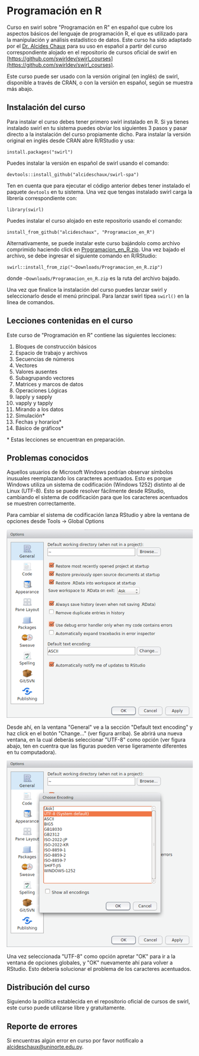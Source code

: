 # Programación en R
Curso en swirl sobre "Programación en R" en español que cubre los aspectos básicos del lenguaje de programación R, el que es utilizado para la manipulación y análisis estadístico de datos. Este curso ha sido adaptado por el [Dr. Alcides Chaux](https://github.com/alcideschaux) para su uso en español a partir del curso correspondiente alojado en el repositorio de cursos oficial de swirl en [https://github.com/swirldev/swirl_courses](https://github.com/swirldev/swirl_courses).

Este curso puede ser usado con la versión original (en inglés) de swirl, disponible a través de CRAN, o con la versión en español, según se muestra más abajo.

## Instalación del curso
Para instalar el curso debes tener primero swirl instalado en R. Si ya tienes instalado swirl en tu sistema puedes obviar los siguientes 3 pasos y pasar directo a la instalación del curso propiamente dicho. Para instalar la versión original en inglés desde CRAN abre R/RStudio y usa:

```
install.packages("swirl")
```

Puedes instalar la versión en español de swirl usando el comando:

```
devtools::install_github("alcideschaux/swirl-spa")
```

Ten en cuenta que para ejecutar el código anterior debes tener instalado el paquete `devtools` en tu sistema. Una vez que tengas instalado swirl carga la librería correspondiente con:

```
library(swirl)
```

Puedes instalar el curso alojado en este repositorio usando el comando:

```
install_from_github("alcideschaux", "Programacion_en_R")
```

Alternativamente, se puede instalar este curso bajándolo como archivo comprimido haciendo click en [Programacion_en_R.zip](https://github.com/alcideschaux/Programacion_en_R/blob/master/Programacion_en_R.zip). Una vez bajado el archivo, se debe ingresar el siguiente comando en R/RStudio:

```
swirl::install_from_zip("~Downloads/Programacion_en_R.zip")
```

donde `~Downloads/Programacion_en_R.zip` es la ruta del archivo bajado.

Una vez que finalice la instalación del curso puedes lanzar swirl y seleccionarlo desde el menú principal. Para lanzar swirl tipea `swirl()` en la linea de comandos.

## Lecciones contenidas en el curso
Este curso de "Programación en R" contiene las siguientes lecciones:

1. Bloques de construcción básicos
2. Espacio de trabajo y archivos
3. Secuencias de números
4. Vectores
5. Valores ausentes
6. Subagrupando vectores
7. Matrices y marcos de datos
8. Operaciones Lógicas
9. lapply y sapply
10. vapply y tapply
11. Mirando a los datos
12. Simulación*
13. Fechas y horarios*
14. Básico de gráficos*

\* Estas lecciones se encuentran en preparación.

## Problemas conocidos
Aquellos usuarios de Microsoft Windows podrían observar símbolos inusuales reemplazando los caracteres acentuados. Esto es porque Windows utiliza un sistema de codificación (Windows 1252) distinto al de Linux (UTF-8). Esto se puede resolver fácilmente desde RStudio, cambiando el sistema de codificación para que los caracteres acentuados se muestren correctamente.

Para cambiar el sistema de codificación lanza RStudio y abre la ventana de opciones desde Tools -> Global Options

![Figura 1](UTF-8_1.png)

Desde ahí, en la ventana "General" ve a la sección "Default text encoding" y haz click en el botón "Change..." (ver figura arriba). Se abrirá una nueva ventana, en la cual deberás seleccionar "UTF-8" como opción (ver figura abajo, ten en cuentra que las figuras pueden verse ligeramente diferentes en tu computadora).

![Figura 2](UTF-8_2.png)

Una vez seleccionada "UTF-8" como opción apretar "OK" para ir a la ventana de opciones globales, y "OK" nuevamente ahí para volver a RStudio. Esto debería solucionar el problema de los caracteres acentuados.

## Distribución del curso
Siguiendo la política establecida en el repositorio oficial de cursos de swirl, este curso puede utilizarse libre y gratuitamente.

## Reporte de errores
Si encuentras algún error en curso por favor notificalo a [alcideschaux@uninorte.edu.py](mailto:alcideschaux@uninorte.edu.py).